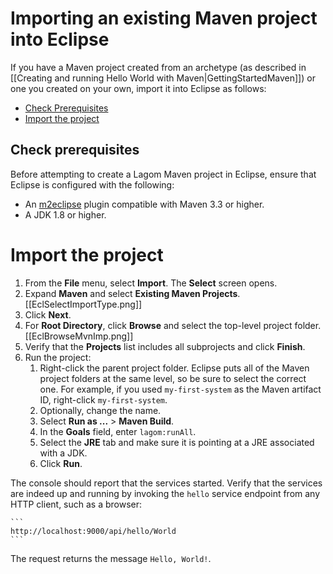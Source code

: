 # Importing an existing Maven project into Eclipse

If you have a Maven project created from an archetype (as described in [[Creating and running Hello World with Maven|GettingStartedMaven]]) or one you created on your own, import it into Eclipse as follows:

* [Check Prerequisites](#Check-prerequisites)
* [Import the project](#Import-the-project)

## Check prerequisites

Before attempting to create a Lagom Maven project in Eclipse, ensure that Eclipse is configured with the following:

* An [m2eclipse](https://www.eclipse.org/m2e/documentation/m2e-documentation.html) plugin compatible with Maven 3.3 or higher.
* A JDK 1.8 or higher.

# Import the project

1. From the **File** menu, select **Import**.
   The **Select** screen opens. 
1. Expand **Maven** and select **Existing Maven Projects**.
    [[EclSelectImportType.png]]
1. Click **Next**.
1. For **Root Directory**, click **Browse** and select the top-level project folder.
    [[EclBrowseMvnImp.png]]  
1. Verify that the **Projects** list includes all subprojects and click **Finish**.
1. Run the project:
    1. Right-click the parent project folder.
    Eclipse puts all of the Maven project folders at the same level, so be sure to select the correct one. For example, if you used `my-first-system` as the Maven artifact ID, right-click `my-first-system`.
    1. Optionally, change the name.
    1. Select **Run as ...** > **Maven Build**.
    1. In the **Goals** field, enter `lagom:runAll`.
    1. Select the **JRE** tab and make sure it is pointing at a JRE associated with a JDK. 
    1. Click **Run**.
    
    
The console should report that the services started. Verify that the services are indeed up and running by invoking the `hello` service endpoint from any HTTP client, such as a browser: 
    
    ```
    http://localhost:9000/api/hello/World
    ```
The request returns the message `Hello, World!`.



